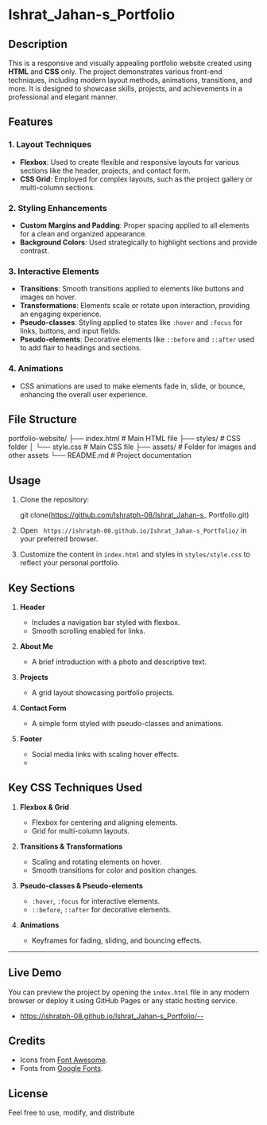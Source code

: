 # Ishrat_Jahan-s_Portfolio

## Description

This is a responsive and visually appealing portfolio website created using **HTML** and **CSS** only. The project demonstrates various front-end techniques, including modern layout methods, animations, transitions, and more. It is designed to showcase skills, projects, and achievements in a professional and elegant manner.

## Features

### 1. **Layout Techniques**

- **Flexbox**: Used to create flexible and responsive layouts for various sections like the header, projects, and contact form.
- **CSS Grid**: Employed for complex layouts, such as the project gallery or multi-column sections.

### 2. **Styling Enhancements**

- **Custom Margins and Padding**: Proper spacing applied to all elements for a clean and organized appearance.
- **Background Colors**: Used strategically to highlight sections and provide contrast.

### 3. **Interactive Elements**

- **Transitions**: Smooth transitions applied to elements like buttons and images on hover.
- **Transformations**: Elements scale or rotate upon interaction, providing an engaging experience.
- **Pseudo-classes**: Styling applied to states like `:hover` and `:focus` for links, buttons, and input fields.
- **Pseudo-elements**: Decorative elements like `::before` and `::after` used to add flair to headings and sections.

### 4. **Animations**

- CSS animations are used to make elements fade in, slide, or bounce, enhancing the overall user experience.

## File Structure

portfolio-website/
├── index.html       # Main HTML file
├── styles/          # CSS folder
│   └── style.css    # Main CSS file
├── assets/          # Folder for images and other assets
└── README.md        # Project documentation

## Usage

1. Clone the repository:

   git clone(https://github.com/Ishratph-08/Ishrat_Jahan-s_ Portfolio.git)

2. Open ` https://ishratph-08.github.io/Ishrat_Jahan-s_Portfolio/` in your preferred browser.
3. Customize the content in `index.html` and styles in `styles/style.css` to reflect your personal portfolio.

## Key Sections

1. **Header**

   - Includes a navigation bar styled with flexbox.
   - Smooth scrolling enabled for links.

2. **About Me**

   - A brief introduction with a photo and descriptive text.

3. **Projects**

   - A grid layout showcasing portfolio projects.

4. **Contact Form**

   - A simple form styled with pseudo-classes and animations.

5. **Footer**

   - Social media links with scaling hover effects.
   - 
## Key CSS Techniques Used

1. **Flexbox & Grid**

   - Flexbox for centering and aligning elements.
   - Grid for multi-column layouts.

2. **Transitions & Transformations**

   - Scaling and rotating elements on hover.
   - Smooth transitions for color and position changes.

3. **Pseudo-classes & Pseudo-elements**

   - `:hover`, `:focus` for interactive elements.
   - `::before`, `::after` for decorative elements.

4. **Animations**

   - Keyframes for fading, sliding, and bouncing effects.

---

## Live Demo

You can preview the project by opening the `index.html` file in any modern browser or deploy it using GitHub Pages or any static hosting service.

- https://ishratph-08.github.io/Ishrat_Jahan-s_Portfolio/--

## Credits

- Icons from [Font Awesome](https://fontawesome.com/).
- Fonts from [Google Fonts](https://fonts.google.com/).

## License

 Feel free to use, modify, and distribute

